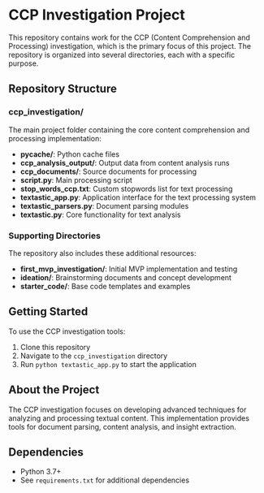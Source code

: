 # CCP Investigation Project

This repository contains work for the CCP (Content Comprehension and Processing) investigation, which is the primary focus of this project. The repository is organized into several directories, each with a specific purpose.

## Repository Structure

### ccp_investigation/

The main project folder containing the core content comprehension and processing implementation:

- **__pycache__/**: Python cache files
- **ccp_analysis_output/**: Output data from content analysis runs
- **ccp_documents/**: Source documents for processing
- **script.py**: Main processing script
- **stop_words_ccp.txt**: Custom stopwords list for text processing
- **textastic_app.py**: Application interface for the text processing system
- **textastic_parsers.py**: Document parsing modules
- **textastic.py**: Core functionality for text analysis

### Supporting Directories

The repository also includes these additional resources:

- **first_mvp_investigation/**: Initial MVP implementation and testing
- **ideation/**: Brainstorming documents and concept development
- **starter_code/**: Base code templates and examples

## Getting Started

To use the CCP investigation tools:

1. Clone this repository
2. Navigate to the `ccp_investigation` directory
3. Run `python textastic_app.py` to start the application

## About the Project

The CCP investigation focuses on developing advanced techniques for analyzing and processing textual content. This implementation provides tools for document parsing, content analysis, and insight extraction.

## Dependencies

- Python 3.7+
- See `requirements.txt` for additional dependencies